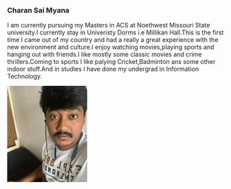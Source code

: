 ###  Charan Sai Myana

I  am currently pursuing my Masters in ACS at Noethwest Missouri State university.I currently stay in Univeristy Dorms i.e Millikan Hall.This is the first time I came out of my country and had a really a great experience with the new environment and culture.I enjoy watching movies,playing sports and hanging out with friends.I like mostly some classic movies and crime thrillers.Coming to sports I like palying Cricket,Badminton ans some other indoor stuff.And in studies I have done my undergrad in Information Technology.


![Charan Sai Myana](me.jpg "Charan Sai Myana")
